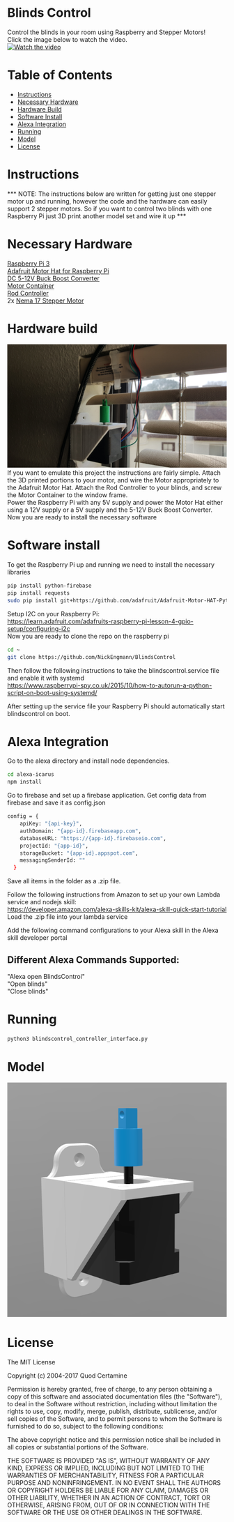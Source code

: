 # Blinds Control
Control the blinds in your room using Raspberry and Stepper Motors!</br>
Click the image below to watch the video. </br>
[![Watch the video](https://github.com/NickEngmann/BlindsControl/blob/master/img/youtube.png)](https://youtu.be/fzvNv4QeY4A)

Table of Contents
============
* [Instructions](#instructions)
* [Necessary Hardware](#necessary-hardware)
* [Hardware Build](#hardware-build)
* [Software Install](#software-install)
* [Alexa Integration](#alexa-integration)
* [Running](#running)
* [Model](#model)
* [License](#license)

Instructions
============
*** NOTE: The instructions below are written for getting just one stepper motor up and running, however the code and the hardware can easily support 2 stepper motors. So if you want to control two blinds with one Raspberry Pi just 3D print another model set and wire it up *** </br>



Necessary Hardware
============
<a href="https://www.adafruit.com/product/3055" target="__blank">Raspberry Pi 3 </a></br>
<a href="https://www.amazon.com/gp/product/B00TIY5JM8/ref=oh_aui_detailpage_o08_s00?ie=UTF8&psc=1" target="__blank">Adafruit Motor Hat for Raspberry Pi</a></br>
<a href="https://www.amazon.com/gp/product/B011EBSKK0/ref=oh_aui_detailpage_o01_s00?ie=UTF8&psc=1" target="__blank">DC 5-12V Buck Boost Converter</a></br>
<a href="https://github.com/NickEngmann/BlindsControl/tree/master/model" target="__blank">Motor Container </a></br>
<a href="https://github.com/NickEngmann/BlindsControl/tree/master/model" target="__blank">Rod Controller </a></br>
2x <a href="https://www.amazon.com/Stepper-Bipolar-4-lead-Connector-Printer/dp/B00PNEQKC0/ref=sr_1_4?ie=UTF8&qid=1514777861&sr=8-4&keywords=nema+17" target="__blank">Nema 17 Stepper Motor</a>

Hardware build
============
![Hardware](https://github.com/NickEngmann/BlindsControl/blob/master/img/1.jpg)
</br>
If you want to emulate this project the instructions are fairly simple. Attach the 3D printed portions to your motor, and wire the Motor appropriately to the Adafruit Motor Hat. Attach the Rod Controller to your blinds, and screw the Motor Container to the window frame.  </br>
Power the Raspberry Pi with any 5V supply and power the Motor Hat either using a 12V supply or a 5V supply and the 5-12V Buck Boost Converter. Now you are ready to install the necessary software

Software install
============

To get the Raspberry Pi up and running we need to install the necessary libraries

```bash
pip install python-firebase
pip install requests
sudo pip install git+https://github.com/adafruit/Adafruit-Motor-HAT-Python-Library
```

Setup I2C on your Raspberry Pi: </br>
https://learn.adafruit.com/adafruits-raspberry-pi-lesson-4-gpio-setup/configuring-i2c
</br>
Now you are ready to clone the repo on the raspberry pi </br>
```bash
cd ~
git clone https://github.com/NickEngmann/BlindsControl
```

Then follow the following instructions to take the blindscontrol.service file and enable it with systemd </br>
https://www.raspberrypi-spy.co.uk/2015/10/how-to-autorun-a-python-script-on-boot-using-systemd/
</br>

After setting up the service file your Raspberry Pi should automatically start blindscontrol on boot.

Alexa Integration
============
Go to the alexa directory and install node dependencies.
```bash
cd alexa-icarus
npm install
```

Go to firebase and set up a firebase application. Get config data from firebase and save it as config.json </br>

```bash 
config = {
    apiKey: "{api-key}",
    authDomain: "{app-id}.firebaseapp.com",
    databaseURL: "https://{app-id}.firebaseio.com",
    projectId: "{app-id}",
    storageBucket: "{app-id}.appspot.com",
    messagingSenderId: ""
  }
```
Save all items in the folder as a .zip file.

Follow the following instructions from Amazon to set up your own Lambda service and nodejs skill:</br>
https://developer.amazon.com/alexa-skills-kit/alexa-skill-quick-start-tutorial </br>
Load the .zip file into your lambda service </br>

Add the following command configurations to your Alexa skill in the Alexa skill developer portal </br>
## Different Alexa Commands Supported:
"Alexa open BlindsControl" </br>
"Open blinds" </br>
"Close blinds" </br>

Running
============
```bash
python3 blindscontrol_controller_interface.py
```


Model
============
![3DModel](https://github.com/NickEngmann/BlindsControl/blob/master/model/3DModel.png)


License
============
The MIT License

Copyright (c) 2004-2017 Quod Certamine

Permission is hereby granted, free of charge, to any person obtaining
a copy of this software and associated documentation files (the
"Software"), to deal in the Software without restriction, including
without limitation the rights to use, copy, modify, merge, publish,
distribute, sublicense, and/or sell copies of the Software, and to
permit persons to whom the Software is furnished to do so, subject to
the following conditions:

The above copyright notice and this permission notice shall be
included in all copies or substantial portions of the Software.

THE SOFTWARE IS PROVIDED "AS IS", WITHOUT WARRANTY OF ANY KIND,
EXPRESS OR IMPLIED, INCLUDING BUT NOT LIMITED TO THE WARRANTIES OF
MERCHANTABILITY, FITNESS FOR A PARTICULAR PURPOSE AND
NONINFRINGEMENT. IN NO EVENT SHALL THE AUTHORS OR COPYRIGHT HOLDERS BE
LIABLE FOR ANY CLAIM, DAMAGES OR OTHER LIABILITY, WHETHER IN AN ACTION
OF CONTRACT, TORT OR OTHERWISE, ARISING FROM, OUT OF OR IN CONNECTION
WITH THE SOFTWARE OR THE USE OR OTHER DEALINGS IN THE SOFTWARE.
